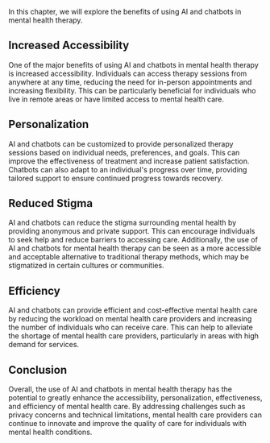 
In this chapter, we will explore the benefits of using AI and chatbots in mental health therapy.

Increased Accessibility
-----------------------

One of the major benefits of using AI and chatbots in mental health therapy is increased accessibility. Individuals can access therapy sessions from anywhere at any time, reducing the need for in-person appointments and increasing flexibility. This can be particularly beneficial for individuals who live in remote areas or have limited access to mental health care.

Personalization
---------------

AI and chatbots can be customized to provide personalized therapy sessions based on individual needs, preferences, and goals. This can improve the effectiveness of treatment and increase patient satisfaction. Chatbots can also adapt to an individual's progress over time, providing tailored support to ensure continued progress towards recovery.

Reduced Stigma
--------------

AI and chatbots can reduce the stigma surrounding mental health by providing anonymous and private support. This can encourage individuals to seek help and reduce barriers to accessing care. Additionally, the use of AI and chatbots for mental health therapy can be seen as a more accessible and acceptable alternative to traditional therapy methods, which may be stigmatized in certain cultures or communities.

Efficiency
----------

AI and chatbots can provide efficient and cost-effective mental health care by reducing the workload on mental health care providers and increasing the number of individuals who can receive care. This can help to alleviate the shortage of mental health care providers, particularly in areas with high demand for services.

Conclusion
----------

Overall, the use of AI and chatbots in mental health therapy has the potential to greatly enhance the accessibility, personalization, effectiveness, and efficiency of mental health care. By addressing challenges such as privacy concerns and technical limitations, mental health care providers can continue to innovate and improve the quality of care for individuals with mental health conditions.

